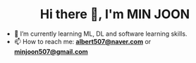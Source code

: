 <h1 align="center"> Hi there 👋, I'm MIN JOON </h1> 

- 🌱 I’m currently learning ML, DL and software learning skills.
- 📫 How to reach me: **albert507@naver.com** or **minjoon507@gmail.com**
